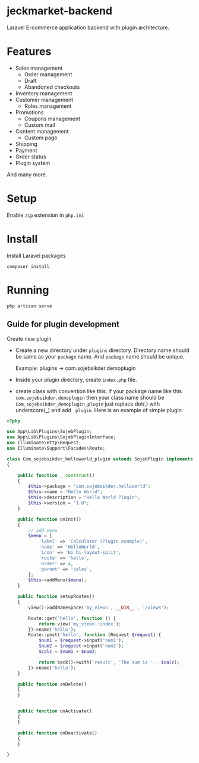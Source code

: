 # jeckmarket-backend

Laravel E-commerce application backend with plugin architecture.

# Features

-   Sales management
    -   Order management
    -   Draft
    -   Abandoned checkouts
-   Inventory management
-   Customer management
    -   Roles management
-   Promotions
    -   Coupons management
    -   Custom mail
-   Content management
    -   Custom page
-   Shipping
-   Payment
-   Order status
-   Plugin system

And many more.
# Setup

Enable `zip` extension in `php.ini`

# Install

Install Laravel packages

```
composer install
```

# Running

```
php artisan serve
```

## Guide for plugin development

Create new plugin

-   Create a new directory under `plugins` directory. Directory name should be same as your `package` name. And `package` name should be unique.

    Example: plugins -> com.sojebsikder.demoplugin

-   Inside your plugin directory, create `index.php` file.

-   create class with convention like this: if your package name like this `com.sojebsikder.demoplugin` then your class name should be `Com_sojebsikder_demoplugin_plugin`
    just replace dot(.) with underscore(\_) and add `_plugin`.
    Here is an example of simple plugin:

```php
<?php

use App\Lib\Plugins\SojebPlugin;
use App\Lib\Plugins\SojebPluginInterface;
use Illuminate\Http\Request;
use Illuminate\Support\Facades\Route;

class Com_sojebsikder_helloworld_plugin extends SojebPlugin implements SojebPluginInterface
{

    public function __construct()
    {
        $this->package = "com.sojebsikder.helloworld";
        $this->name = "Hello World";
        $this->description = "Hello World Plugin";
        $this->version = "1.0";
    }

    public function onInit()
    {
        // add menu
        $menu = [
            'label' => 'Calculator (Plugin example)',
            'name' => 'HelloWorld',
            'icon' => 'bi bi-layout-split',
            'route' => 'hello',
            'order' => 4,
            'parent' => 'sales',
        ];
        $this->addMenu($menu);
    }

    public function setupRoutes()
    {
        view()->addNamespace('my_views', __DIR__ . '/views');

        Route::get('hello', function () {
            return view('my_views::index');
        })->name('hello');
        Route::post('hello', function (Request $request) {
            $num1 = $request->input('num1');
            $num2 = $request->input('num2');
            $calc = $num1 + $num2;

            return back()->with('result', 'The sum is ' . $calc);
        })->name('hello');
    }

    public function onDelete()
    {
    }


    public function onActivate()
    {
    }

    public function onDeactivate()
    {
    }

}
```
